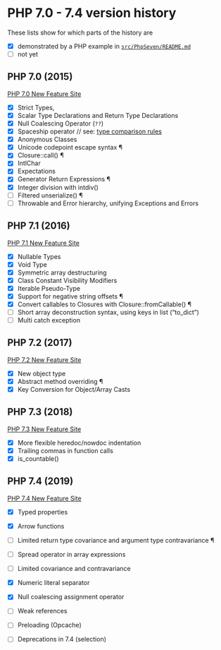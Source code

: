 # PHP 7.0 - 7.4 version history

These lists show for which parts of the history are 

 - [x] demonstrated by a PHP example in [```src/PhpSeven/README.md```](src/PhpSeven)
 - [ ] not yet 

 ## PHP 7.0 (2015)

[PHP 7.0 New Feature Site](https://www.php.net/manual/en/migration70.new-features.php)

 - [x] Strict Types, 
 - [x] Scalar Type Declarations and Return Type Declarations
 - [x] Null Coalescing Operator (```??```)
 - [x] Spaceship operator // see: [type comparison rules](https://www.php.net/manual/en/types.comparisons.php)
 - [x] Anonymous Classes
 - [x] Unicode codepoint escape syntax ¶
 - [x] Closure::call() ¶
 - [x] IntlChar 
 - [x] Expectations
 - [x] Generator Return Expressions ¶
 - [x] Integer division with intdiv() 
 - [ ] Filtered unserialize() ¶
 - [ ] Throwable and Error hierarchy, unifying Exceptions and Errors

 ## PHP 7.1 (2016)

[PHP 7.1 New Feature Site](https://www.php.net/manual/en/migration71.new-features.php)

 - [x] Nullable Types
 - [x] Void Type
 - [x] Symmetric array destructuring 
 - [x] Class Constant Visibility Modifiers
 - [x] Iterable Pseudo-Type
 - [x] Support for negative string offsets ¶
 - [x] Convert callables to Closures with Closure::fromCallable() ¶
 - [ ] Short array deconstruction syntax, using keys in list (“to_dict”)
 - [ ] Multi catch exception

 ## PHP 7.2 (2017)

[PHP 7.2 New Feature Site](https://www.php.net/manual/en/migration72.new-features.php)

 - [x] New object type 
 - [x] Abstract method overriding ¶
 - [x] Key Conversion for Object/Array Casts

 ## PHP 7.3 (2018)

[PHP 7.3 New Feature Site](https://www.php.net/manual/en/migration73.new-features.php)

 - [x] More flexible heredoc/nowdoc indentation
 - [x] Trailing commas in function calls
 - [x] is_countable()
 
 ## PHP 7.4 (2019)

[PHP 7.4 New Feature Site](https://www.php.net/manual/en/migration74.new-features.php)

 - [x] Typed properties
 - [x] Arrow functions
 - [ ] Limited return type covariance and argument type contravariance ¶
 - [ ] Spread operator in array expressions
 - [ ] Limited covariance and contravariance
 - [x] Numeric literal separator
 - [x] Null coalescing assignment operator
 - [ ] Weak references
 - [ ] Preloading (Opcache)
 - [ ] Deprecations in 7.4 (selection)

